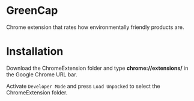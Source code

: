 # GreenCap
Chrome extension that rates how environmentally friendly products are.

# Installation
Download the ChromeExtension folder and type **chrome://extensions/** in the Google Chrome URL bar.

Activate `Developer Mode` and press `Load Unpacked` to select the ChromeExtension folder.
